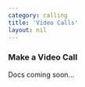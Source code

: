 ```yaml
---
category: calling
title: 'Video Calls'
layout: nil
---
```


### Make a Video Call

Docs coming soon...


